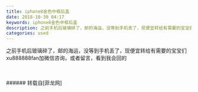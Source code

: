 ```yaml
---
title: iphone8金色中框后盖
date: 2018-10-30 04:17
keywords: iphone8金色中框后盖
description: 之前手机后玻璃碎了，邮的海运，没等到手机丢了，现便宜转给有需要的宝宝们xu888888fan加微信咨询，或者留言，看到我会回的
categories: used
---
```

<td class="t_f" id="postmessage_2187742">

之前手机后玻璃碎了，邮的海运，没等到手机丢了，现便宜转给有需要的宝宝们xu888888fan加微信咨询，或者留言，看到我会回的<br/>
<img alt="" border="0" class="zoom" data-cf-modified-5273e68578ce77ecb12abc2c-="" file="http://www.flw.ph/data/appbyme/upload/image/201810/30/lQu4QZZdOKTB.jpg" id="aimg_un81v" lazyloadthumb="1" onclick="" onmouseover="" src="http://www.flw.ph/data/appbyme/upload/image/201810/30/lQu4QZZdOKTB.jpg"/><br/>
<br/>
<img alt="" border="0" class="zoom" data-cf-modified-5273e68578ce77ecb12abc2c-="" file="http://www.flw.ph/data/appbyme/upload/image/201810/30/TvrzY6DyHJa1.jpg" id="aimg_CiX8O" lazyloadthumb="1" onclick="" onmouseover="" src="http://www.flw.ph/data/appbyme/upload/image/201810/30/TvrzY6DyHJa1.jpg"/><br/>
<br/>
</td>
###### 转载自[菲龙网]